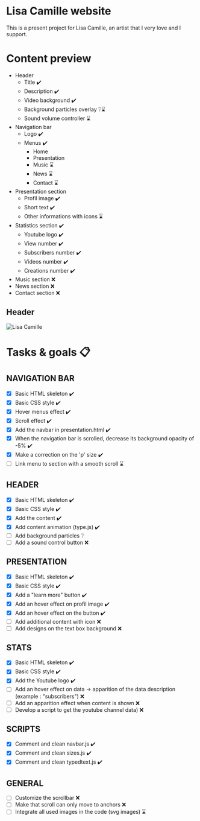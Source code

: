 # Lisa Camille website
This is a present project for Lisa Camille, an artist that I very love and I support.

# Content preview

- Header
    - Title ✔️
    - Description ✔️
    - Video background ✔️
    - Background particles overlay ❔⌛️
    - Sound volume controller ⌛️
- Navigation bar
    - Logo ✔️
    - Menus ✔️
        - Home
        - Presentation
        - Music ⌛️
        - News ⌛️
        - Contact ⌛️
- Presentation section
    - Profil image ✔️
    - Short text ✔️
    - Other informations with icons ⌛️
- Statistics section ✔️
    - Youtube logo ✔️
    - View number ✔️
    - Subscribers number ✔️
    - Videos number ✔️
    - Creations number ✔️
- Music section ❌
- News section ❌
- Contact section ❌

## Header
![Lisa Camille](https://i.imgur.com/1EH6iso.jpg)

# Tasks & goals 📋

## NAVIGATION BAR
- [x] Basic HTML skeleton ✔️
- [x] Basic CSS style ✔️
- [x] Hover menus effect ✔️
- [x] Scroll effect ✔️
- [x] Add the navbar in presentation.html ✔️
- [x] When the navigation bar is scrolled, decrease its background opacity of -5% ✔️
- [x] Make a correction on the 'p' size ✔️
- [ ] Link menu to section with a smooth scroll ⌛️

## HEADER
- [x] Basic HTML skeleton ✔️
- [x] Basic CSS style ✔️
- [x] Add the content ✔️
- [x] Add content animation (type.js) ✔️
- [ ] Add background particles ❔
- [ ] Add a sound control button ❌

## PRESENTATION
- [x] Basic HTML skeleton ✔️
- [x] Basic CSS style ✔️
- [x] Add a "learn more" button ✔️
- [x] Add an hover effect on profil image ✔️
- [x] Add an hover effect on the button ✔️
- [ ] Add additional content with icon ❌
- [ ] Add designs on the text box background ❌

## STATS
- [x] Basic HTML skeleton ✔️
- [x] Basic CSS style ✔️
- [x] Add the Youtube logo ✔️
- [ ] Add an hover effect on data -> apparition of the data description (example : "subscribers") ❌
- [ ] Add an apparition effect when content is shown ❌
- [ ] Develop a script to get the youtube channel data) ❌

## SCRIPTS
- [x] Comment and clean navbar.js ✔️
- [x] Comment and clean sizes.js ✔️
- [x] Comment and clean typedtext.js ✔️

## GENERAL
- [ ] Customize the scrollbar ❌
- [ ] Make that scroll can only move to anchors ❌
- [ ] Integrate all used images in the code (svg images) ⌛️